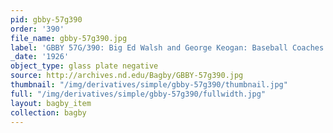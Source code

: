 ```yaml
---
pid: gbby-57g390
order: '390'
file_name: gbby-57g390.jpg
label: 'GBBY 57G/390: Big Ed Walsh and George Keogan: Baseball Coaches - 1926'
_date: '1926'
object_type: glass plate negative
source: http://archives.nd.edu/Bagby/GBBY-57g390.jpg
thumbnail: "/img/derivatives/simple/gbby-57g390/thumbnail.jpg"
full: "/img/derivatives/simple/gbby-57g390/fullwidth.jpg"
layout: bagby_item
collection: bagby
---
```

